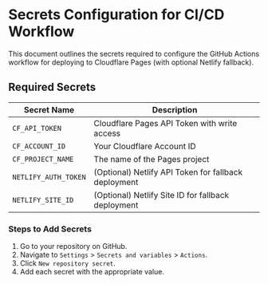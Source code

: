 # Secrets Configuration for CI/CD Workflow

This document outlines the secrets required to configure the GitHub Actions workflow for deploying to Cloudflare Pages (with optional Netlify fallback).

## Required Secrets

| Secret Name         | Description                                                     |
| ------------------- | --------------------------------------------------------------- |
| `CF_API_TOKEN`      | Cloudflare Pages API Token with write access                    |
| `CF_ACCOUNT_ID`     | Your Cloudflare Account ID                                      |
| `CF_PROJECT_NAME`   | The name of the Pages project                                   |
| `NETLIFY_AUTH_TOKEN`| (Optional) Netlify API Token for fallback deployment            |
| `NETLIFY_SITE_ID`   | (Optional) Netlify Site ID for fallback deployment              |

### Steps to Add Secrets
1. Go to your repository on GitHub.
2. Navigate to `Settings` > `Secrets and variables` > `Actions`.
3. Click `New repository secret`.
4. Add each secret with the appropriate value.

